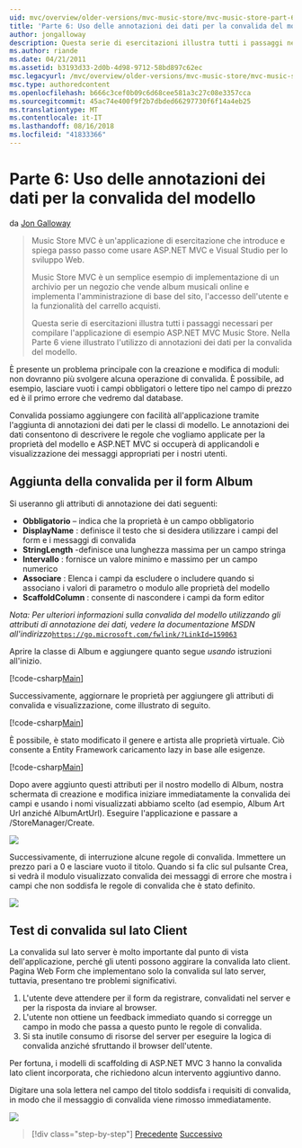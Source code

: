 ```yaml
---
uid: mvc/overview/older-versions/mvc-music-store/mvc-music-store-part-6
title: 'Parte 6: Uso delle annotazioni dei dati per la convalida del modello | Microsoft Docs'
author: jongalloway
description: Questa serie di esercitazioni illustra tutti i passaggi necessari per compilare l'applicazione di esempio ASP.NET MVC Music Store. Parte 6 viene illustrato l'utilizzo di annotazioni dei dati per il modello V...
ms.author: riande
ms.date: 04/21/2011
ms.assetid: b3193d33-2d0b-4d98-9712-58bd897c62ec
msc.legacyurl: /mvc/overview/older-versions/mvc-music-store/mvc-music-store-part-6
msc.type: authoredcontent
ms.openlocfilehash: b666c3cef0b09c6d68cee581a3c27c08e3357cca
ms.sourcegitcommit: 45ac74e400f9f2b7dbded66297730f6f14a4eb25
ms.translationtype: MT
ms.contentlocale: it-IT
ms.lasthandoff: 08/16/2018
ms.locfileid: "41833366"
---
```

<a name="part-6-using-data-annotations-for-model-validation"></a>Parte 6: Uso delle annotazioni dei dati per la convalida del modello
====================
da [Jon Galloway](https://github.com/jongalloway)

> Music Store MVC è un'applicazione di esercitazione che introduce e spiega passo passo come usare ASP.NET MVC e Visual Studio per lo sviluppo Web.  
>   
> Music Store MVC è un semplice esempio di implementazione di un archivio per un negozio che vende album musicali online e implementa l'amministrazione di base del sito, l'accesso dell'utente e la funzionalità del carrello acquisti.  
>   
> Questa serie di esercitazioni illustra tutti i passaggi necessari per compilare l'applicazione di esempio ASP.NET MVC Music Store. Nella Parte 6 viene illustrato l'utilizzo di annotazioni dei dati per la convalida del modello.


È presente un problema principale con la creazione e modifica di moduli: non dovranno più svolgere alcuna operazione di convalida. È possibile, ad esempio, lasciare vuoti i campi obbligatori o lettere tipo nel campo di prezzo ed è il primo errore che vedremo dal database.

Convalida possiamo aggiungere con facilità all'applicazione tramite l'aggiunta di annotazioni dei dati per le classi di modello. Le annotazioni dei dati consentono di descrivere le regole che vogliamo applicate per la proprietà del modello e ASP.NET MVC si occuperà di applicandoli e visualizzazione dei messaggi appropriati per i nostri utenti.

## <a name="adding-validation-to-our-album-forms"></a>Aggiunta della convalida per il form Album

Si useranno gli attributi di annotazione dei dati seguenti:

- **Obbligatorio** – indica che la proprietà è un campo obbligatorio
- **DisplayName** : definisce il testo che si desidera utilizzare i campi del form e i messaggi di convalida
- **StringLength** -definisce una lunghezza massima per un campo stringa
- **Intervallo** : fornisce un valore minimo e massimo per un campo numerico
- **Associare** : Elenca i campi da escludere o includere quando si associano i valori di parametro o modulo alle proprietà del modello
- **ScaffoldColumn** : consente di nascondere i campi da form editor

*Nota: Per ulteriori informazioni sulla convalida del modello utilizzando gli attributi di annotazione dei dati, vedere la documentazione MSDN all'indirizzo*[`https://go.microsoft.com/fwlink/?LinkId=159063`](https://go.microsoft.com/fwlink/?LinkId=159063)

Aprire la classe di Album e aggiungere quanto segue *usando* istruzioni all'inizio.

[!code-csharp[Main](mvc-music-store-part-6/samples/sample1.cs)]

Successivamente, aggiornare le proprietà per aggiungere gli attributi di convalida e visualizzazione, come illustrato di seguito.

[!code-csharp[Main](mvc-music-store-part-6/samples/sample2.cs)]

È possibile, è stato modificato il genere e artista alle proprietà virtuale. Ciò consente a Entity Framework caricamento lazy in base alle esigenze.

[!code-csharp[Main](mvc-music-store-part-6/samples/sample3.cs)]

Dopo avere aggiunto questi attributi per il nostro modello di Album, nostra schermata di creazione e modifica iniziare immediatamente la convalida dei campi e usando i nomi visualizzati abbiamo scelto (ad esempio, Album Art Url anziché AlbumArtUrl). Eseguire l'applicazione e passare a /StoreManager/Create.

![](mvc-music-store-part-6/_static/image1.png)

Successivamente, di interruzione alcune regole di convalida. Immettere un prezzo pari a 0 e lasciare vuoto il titolo. Quando si fa clic sul pulsante Crea, si vedrà il modulo visualizzato convalida dei messaggi di errore che mostra i campi che non soddisfa le regole di convalida che è stato definito.

![](mvc-music-store-part-6/_static/image2.png)

## <a name="testing-the-client-side-validation"></a>Test di convalida sul lato Client

La convalida sul lato server è molto importante dal punto di vista dell'applicazione, perché gli utenti possono aggirare la convalida lato client. Pagina Web Form che implementano solo la convalida sul lato server, tuttavia, presentano tre problemi significativi.

1. L'utente deve attendere per il form da registrare, convalidati nel server e per la risposta da inviare al browser.
2. L'utente non ottiene un feedback immediato quando si corregge un campo in modo che passa a questo punto le regole di convalida.
3. Si sta inutile consumo di risorse del server per eseguire la logica di convalida anziché sfruttando il browser dell'utente.

Per fortuna, i modelli di scaffolding di ASP.NET MVC 3 hanno la convalida lato client incorporata, che richiedono alcun intervento aggiuntivo danno.

Digitare una sola lettera nel campo del titolo soddisfa i requisiti di convalida, in modo che il messaggio di convalida viene rimosso immediatamente.

![](mvc-music-store-part-6/_static/image3.png)


> [!div class="step-by-step"]
> [Precedente](mvc-music-store-part-5.md)
> [Successivo](mvc-music-store-part-7.md)
